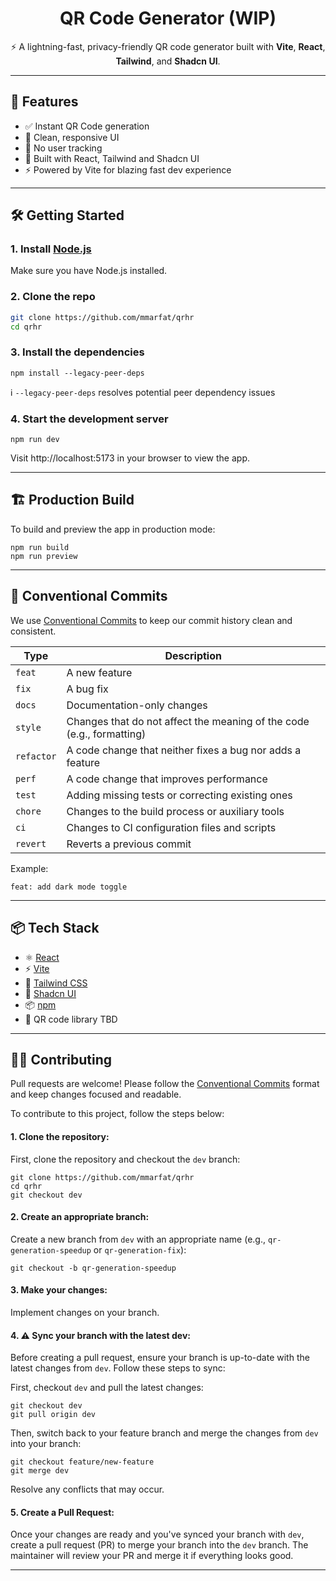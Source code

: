 <h1 align="center">
  <!-- Optional logo placeholder -->
  <!-- <img src="logo-placeholder.svg" alt="Project Logo" width="40" /> -->
  QR Code Generator (WIP)
</h1>

<p align="center">
  ⚡️ A lightning-fast, privacy-friendly QR code generator built with <strong>Vite</strong>, <strong>React</strong>, <strong>Tailwind</strong>, and <strong>Shadcn UI</strong>.
</p>

---

## 🚀 Features

- ✅ Instant QR Code generation
- 🎨 Clean, responsive UI
- 🤝 No user tracking
- 🧩 Built with React, Tailwind and Shadcn UI
- ⚡️ Powered by Vite for blazing fast dev experience

---

## 🛠️ Getting Started

### 1. Install [Node.js](https://nodejs.org/)

Make sure you have Node.js installed.

### 2. Clone the repo

```bash
git clone https://github.com/mmarfat/qrhr
cd qrhr
```

### 3. Install the dependencies

```
npm install --legacy-peer-deps
```

ℹ️ `--legacy-peer-deps` resolves potential peer dependency issues

### 4. Start the development server

```
npm run dev
```

Visit http://localhost:5173 in your browser to view the app.

---

## 🏗️ Production Build

To build and preview the app in production mode:

```
npm run build
npm run preview
```

---

## 💬 Conventional Commits

We use [Conventional Commits](https://www.conventionalcommits.org/) to keep our commit history clean and consistent.

| Type       | Description                                      |
|------------|--------------------------------------------------|
| `feat`       | A new feature                                     |
| `fix`        | A bug fix                                         |
| `docs`       | Documentation-only changes                        |
| `style`      | Changes that do not affect the meaning of the code (e.g., formatting) |
| `refactor`   | A code change that neither fixes a bug nor adds a feature |
| `perf`       | A code change that improves performance           |
| `test`       | Adding missing tests or correcting existing ones  |
| `chore`      | Changes to the build process or auxiliary tools   |
| `ci`         | Changes to CI configuration files and scripts     |
| `revert`     | Reverts a previous commit                         |

Example:
```
feat: add dark mode toggle
```

---

## 📦 Tech Stack

- ⚛️ [React](https://reactjs.org/)
- ⚡ [Vite](https://vitejs.dev/)
- 🎨 [Tailwind CSS](https://tailwindcss.com/)
- 🧱 [Shadcn UI](https://ui.shadcn.dev/)
- 📦 [npm](https://www.npmjs.com/)
- 🧪 QR code library TBD

---

## 👨‍💻 Contributing

Pull requests are welcome! Please follow the [Conventional Commits](https://www.conventionalcommits.org/) format and keep changes focused and readable.

To contribute to this project, follow the steps below:

#### 1. Clone the repository:
First, clone the repository and checkout the `dev` branch:

```
git clone https://github.com/mmarfat/qrhr
cd qrhr
git checkout dev
```

#### 2. Create an appropriate branch:
Create a new branch from `dev` with an appropriate name (e.g., `qr-generation-speedup` or `qr-generation-fix`):

```
git checkout -b qr-generation-speedup
```

#### 3. Make your changes:
Implement changes on your branch.

#### 4. ⚠️ Sync your branch with the latest dev:
Before creating a pull request, ensure your branch is up-to-date with the latest changes from `dev`. Follow these steps to sync:

First, checkout `dev` and pull the latest changes:
```
git checkout dev
git pull origin dev
```

Then, switch back to your feature branch and merge the changes from `dev` into your branch:
```
git checkout feature/new-feature
git merge dev
```

Resolve any conflicts that may occur.

#### 5. Create a Pull Request:
Once your changes are ready and you've synced your branch with `dev`, create a pull request (PR) to merge your branch into the `dev` branch. The maintainer will review your PR and merge it if everything looks good.

---
